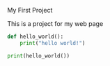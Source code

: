 My First Project

This is a project for my web page


```python
def hello_world():
    print("hello world!")

print(hello_world())
```
